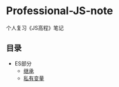 # Professional-JS-note
个人复习《JS高程》笔记
## 目录
+ ES部分
  + [继承](https://github.com/Jerry1562/Professional-JS-note/blob/master/note/inherit.md)
  + [私有变量](https://github.com/Jerry1562/Professional-JS-note/blob/master/note/private-variable.md)

